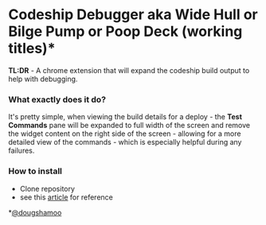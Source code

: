 # Codeship Debugger aka Wide Hull or Bilge Pump or Poop Deck (working titles)*
**TL:DR** - A chrome extension that will expand the codeship build output to help with debugging.

### What exactly does it do?
It's pretty simple, when viewing the build details for a deploy - the **Test Commands** pane will be expanded to full width of the screen and remove the widget content on the right side of the screen - allowing for a more detailed view of the commands - which is especially helpful during any failures.

### How to install
* Clone repository
* see this [article](https://developer.chrome.com/extensions/getstarted#unpacked) for reference

*[@dougshamoo](https://github.com/dougshamoo)
